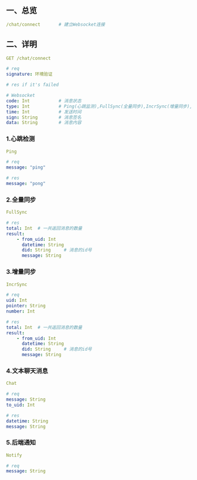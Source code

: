 ## 一、总览

~~~yaml
/chat/connect		# 建立Websocket连接
~~~



## 二、详明

~~~yaml
GET /chat/connect

# req
signature: 环境验证

# res if it's failed

# Websocket
code: Int			# 消息状态
type: Int			# Ping(心跳监测),FullSync(全量同步),IncrSync(增量同步),Chat(文本消息),Notify(后端通知)
time: Int			# 发送时间
sign: String		# 消息签名
data: String		# 消息内容
~~~

### 1.心跳检测

~~~yaml
Ping

# req
message: "ping"

# res
message: "pong"
~~~

### 2.全量同步

~~~yaml
FullSync

# res
total: Int	# 一共返回消息的数量
result:
	- from_uid: Int
	  datetime: String
	  did: String	  # 消息的id号
	  message: String
~~~

### 3.增量同步

~~~yaml
IncrSync

# req
uid: Int
pointer: String
number: Int

# res
total: Int	# 一共返回消息的数量
result:
	- from_uid: Int
	  datetime: String
	  did: String	  # 消息的id号
	  message: String
~~~

### 4.文本聊天消息

~~~yaml
Chat

# req
message: String
to_uid: Int

# res
datetime: String
message: String
~~~

### 5.后端通知

~~~yaml
Notify

# req
message: String
~~~


